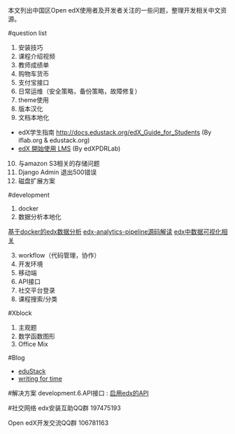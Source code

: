 本文列出中国区Open edX使用者及开发者关注的一些问题，整理开发相关中文资源。

#question list
1. 安装技巧
2. 课程介绍视频
3. 教师成绩单
4. 购物车货币
5. 支付宝接口
6. 日常运维（安全策略，备份策略，故障修复）
7. theme使用
8. 版本汉化
9. 文档本地化    
  *  edX学生指南  http://docs.edustack.org/edX_Guide_for_Students (By iflab.org & edustack.org)
  *  [edX 開始使用 LMS](http://edx-lms-zhtw.readthedocs.org/zh_TW/latest/read_me.html) (By edXPDRLab)
10. 与amazon S3相关的存储问题
11. Django Admin 退出500错误
12. 磁盘扩展方案

#development
1. docker
2. 数据分析本地化

[基于docker的edx数据分析](http://wwj718.github.io/edx-data-analysis-on-docker.html)
[edx-analytics-pipeline源码解读](http://wwj718.github.io/edx-analytics-pipeline-code-analysis.html)
[edx中数据可视化相关](http://wwj718.github.io/edx-insight.html)

3. workflow（代码管理，协作）
4. 开发环境
5. 移动端
6. API接口
7. 社交平台登录
8. 课程搜索/分类

#Xblock
1. 主观题
2. 数学函数图形
3. Office Mix

#Blog
*  [eduStack](http://edustack.org/)
*  [writing for time](http://wwj718.github.io/category/edx.html)

#解决方案
development.6.API接口 : [启用edx的API](http://wwj718.github.io/edx-api.html)

#社交网络
edx安装互助QQ群 197475193

Open edX开发交流QQ群 106781163

